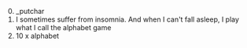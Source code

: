 0. _putchar
1. I sometimes suffer from insomnia. And when I can't fall asleep, I play what I call the alphabet game
2. 10 x alphabet
